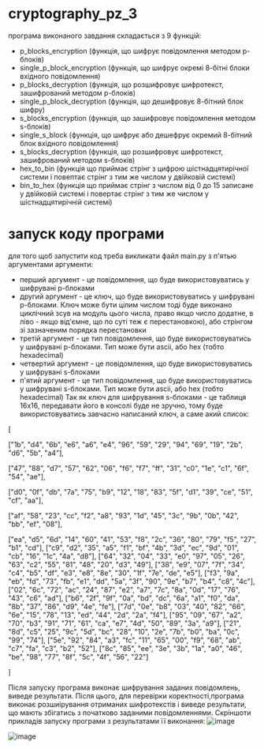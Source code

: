 # cryptography_pz_3
програма виконаного завдання складається з 9 функцій:
- p_blocks_encryption (функція, що шифрує повідомлення методом p-блоків)
- single_p_block_encryption (функція, що шифрує окремі 8-бітні блоки вхідного повідомлення)
- p_blocks_decryption (функція, що розшифровує шифротекст, зашифрований методом p-блоків)
- single_p_block_decryption (функція, що дешифровує 8-бітний блок шифру)
- s_blocks_encryption (функція, що зашифровує повідомлення методом s-блоків)
- single_s_block (функція, що шифрує або дешефрує окремий 8-бітний блок вхідного повідомлення)
- s_blocks_decryption (функція, що розшифровує шифротекст, зашифрований методом s-блоків)
- hex_to_bin (функція що приймає стрінг з цифрою шістнадцятирічної системи і повептає стрінг з тим же числом у двійковій системі)
- bin_to_hex (функція що приймає стрінг з числом від 0 до 15 записане у двійковій системі і повертає стрінг з тим же числом у шістнадцятирічній системі)

# запуск коду програми
для того щоб запустити код треба викликати файл main.py з п'ятью аргументами
аргументи:
- перший аргумент - це повідомлення, що буде використовуватись у шифрувані p-блоками
- другий аргумент - це ключ, що буде використовуватись у шифрувані p-блоками. Ключ може бути цілим числом тоді буде виконано циклічний зсув на модуль цього числа,  право якщо число додатне, в ліво - якщо від'ємне, що по суті теж є перестановкою), або стрінгом зі зазначеним порядка перестановки
- третій аргумент - це тип повідомлення, що буде використовуватись у шифрувані p-блоками. Тип може бути ascii, або hex (тобто hexadecimal)
- четвертий аргумент - це повідомлення, що буде використовуватись у шифрувані s-блоками
- п'ятий аргумент - це тип повідомлення, що буде використовуватись у шифрувані s-блоками. Тип може бути ascii, або hex (тобто hexadecimal)
Так як ключ для шифрування s-блоками - це таблиця 16х16, передавати його в консолі буде не зручно, тому буде використовуватись завчасно написаний ключ, а саме акий список:

[

["1b", "d4", "6b", "e6", "a6", "e4", "96", "59", "29", "94", "69", "19", "2b", "d6", "5b", "a4"],

["47", "88", "d7", "57", "62", "06", "f6", "f7", "ff", "31", "c0", "1e", "c1", "6f", "54", "ae"],

["d0", "0f", "db", "7a", "75", "b9", "12", "18", "83", "5f", "d1", "39", "ce", "51", "cf", "aa"],

["af", "58", "23", "cc", "f2", "a8", "93", "1d", "45", "3c", "9b", "0b", "42", "bb", "ef", "08"],

["ea", "d5", "6d", "14", "60", "41", "53", "f8", "2c", "36", "80", "79", "f5", "27", "b1", "cd"],
["c9", "d2", "35", "a5", "f1", "bf", "4b", "3d", "ec", "9d", "01", "cb", "16", "1c", "4a", "d8"],
["64", "32", "04", "33", "e0", "97", "05", "26", "63", "c2", "55", "81", "48", "20", "d3", "49"],
["38", "e9", "07", "7f", "34", "c4", "b5", "df", "e3", "e8", "8e", "30", "1f", "7e", "de", "e5"],
["f3", "9a", "eb", "fd", "73", "fb", "e1", "dd", "5a", "3f", "90", "9e", "b7", "b4", "c8", "4c"],
["02", "6c", "72", "ac", "24", "87", "e2", "a7", "7c", "8a", "0d", "17", "76", "43", "c6", "ad"],
["b6", "2f", "9f", "0a", "bd", "dc", "6a", "a1", "f0", "da", "8b", "37", "86", "d9", "4e", "fe"],
["7d", "0e", "b8", "03", "40", "82", "66", "6e", "15", "78", "13", "ed", "44", "2d", "2a", "f4"],
["95", "09", "67", "a2", "70", "b3", "91", "71", "61", "ca", "e7", "4d", "50", "89", "3a", "a9"],
["21", "8d", "c5", "25", "9c", "5d", "bc", "28", "10", "2e", "7b", "b0", "ba", "0c", "99", "74"],
["5e", "92", "84", "a3", "fc", "11", "65", "00", "f9", "68", "ab", "c7", "fa", "c3", "b2", "52"],
["8c", "85", "ee", "3e", "3b", "1a", "a0", "46", "be", "98", "77", "8f", "5c", "4f", "56", "22"]

]

Після запуску програма виконає шифрування заданих повідомлень, виведе результати. Після цього, для перевірки коректності,програма виконає розшиірування отриманих шифротекстів і виведе результати, що мають збігатись з початково заданими повідомленнями.
Скріншоти прикладів запуску програми з результатами її виконання:
![image](https://github.com/shportix/cryptography_pz_3/assets/56202290/5d7fc5e4-62f9-4cd7-9955-6d17499ce4d0)

![image](https://github.com/shportix/cryptography_pz_3/assets/56202290/7dfad4d1-7052-4253-9430-0e8bb161b476)




